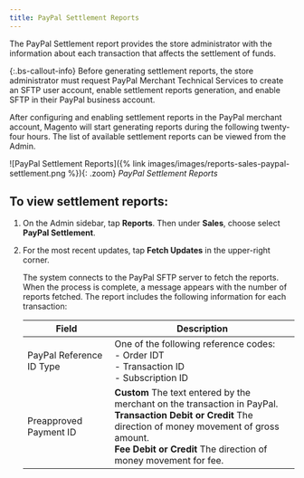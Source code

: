 ```yaml
---
title: PayPal Settlement Reports
---
```


The PayPal Settlement report provides the store administrator with the information about each transaction that affects the settlement of funds.

{:.bs-callout-info}
Before generating settlement reports, the store administrator must request PayPal Merchant Technical Services to create an SFTP user account, enable settlement reports generation, and enable SFTP in their PayPal business account.

After configuring and enabling settlement reports in the PayPal merchant account, Magento will start generating reports during the following twenty-four hours. The list of available settlement reports can be viewed from the Admin.

![PayPal Settlement Reports]({% link images/images/reports-sales-paypal-settlement.png %}){: .zoom}
_PayPal Settlement Reports_

## To view settlement reports:

1. On the Admin sidebar, tap **Reports**. Then under **Sales**, choose select **PayPal Settlement**.

2. For the most recent updates, tap **Fetch Updates** in the upper-right corner.

   The system connects to the PayPal SFTP server to fetch the reports. When the process is complete, a message appears with the number of reports fetched. The report includes the following information for each transaction:

   | Field | Description|
   | --- | --- |
   | PayPal Reference ID Type | One of the following reference codes:<br/>- Order IDT<br/>- Transaction ID<br/>- Subscription ID |
   | Preapproved Payment ID | **Custom** The text entered by the merchant on the transaction in PayPal.<br/>**Transaction Debit or Credit** The direction of money movement of gross amount.<br/>**Fee Debit or Credit** The direction of money movement for fee. |
